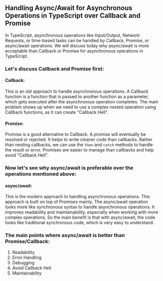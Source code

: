 ## Handling Async/Await for Asynchronous Operations in TypeScript over Callback and Promise

In TypeScript, asynchronous operations like Input/Output, Network Requests, or time-based tasks can be handled by Callback, Promise, or async/await operations. We will discuss today why async/await is more acceptable than Callback or Promise for asynchronous operations in TypeScript.

### Let's discuss Callback and Promise first:

#### Callback:

This is an old approach to handle asynchronous operations. A Callback function is a function that is passed to another function as a parameter, which gets executed after the asynchronous operation completes. The main problem shows up when we need to use a complex nested operation using Callback functions, as it can create "Callback Hell".

#### Promise:

Promise is a good alternative to Callback. A promise will eventually be resolved or rejected. It helps to write cleaner code than callbacks. Rather than nesting callbacks, we can use the `then` and `catch` methods to handle the result or error. Promises are easier to manage than callbacks and help avoid "Callback Hell".

### Now let's see why async/await is preferable over the operations mentioned above:

#### async/await:

This is the modern approach to handling asynchronous operations. This approach is built on top of Promises mainly. The async/await operation looks more like synchronous syntax to handle asynchronous operations. It improves readability and maintainability, especially when working with more complex operations. So the main benefit is that with async/await, the code looks like traditional synchronous code, which is very easy to understand.

### The main points where async/await is better than Promise/Callback:

1. Readability
2. Error Handling
3. Debugging
4. Avoid Callback Hell
5. Maintainability

